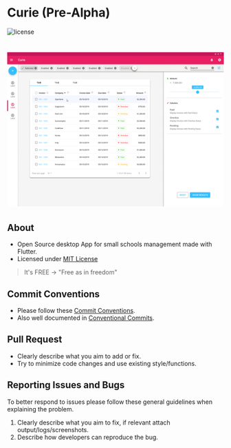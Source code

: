 # Curie (Pre-Alpha)

![license](https://img.shields.io/badge/license-MIT-blue.svg)

<h1 align="center">
    <img alt="Currie Concept" title="Currie Concept" src=".github/curie_desktop_figma.png" />
</h1>

## About

- Open Source desktop App for small schools management made with Flutter.
- Licensed under [MIT License](https://opensource.org/licenses/MIT)

> It's FREE -> "Free as in freedom"

## Commit Conventions

- Please follow these [Commit Conventions](https://commitlint.js.org/#/concepts-commit-conventions).
- Also well documented in [Conventional Commits](https://www.conventionalcommits.org/en).

## Pull Request

- Clearly describe what you aim to add or fix.
- Try to minimize code changes and use existing style/functions.

## Reporting Issues and Bugs

To better respond to issues please follow these general guidelines when explaining the problem.

1. Clearly describe what you aim to fix, if relevant attach output/logs/screenshots.
2. Describe how developers can reproduce the bug.
